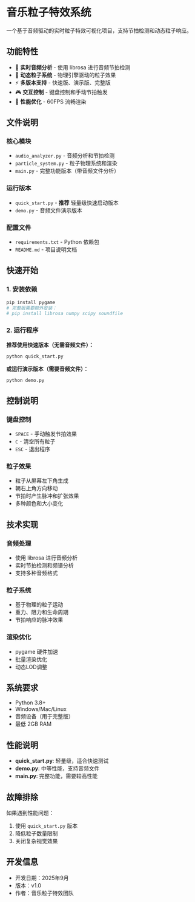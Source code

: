 # 音乐粒子特效系统

一个基于音频驱动的实时粒子特效可视化项目，支持节拍检测和动态粒子响应。

## 功能特性

- 🎵 **实时音频分析** - 使用 librosa 进行音频节拍检测
- 🎨 **动态粒子系统** - 物理引擎驱动的粒子效果
- ⚡ **多版本支持** - 快速版、演示版、完整版
- 🎮 **交互控制** - 键盘控制和手动节拍触发
- 📱 **性能优化** - 60FPS 流畅渲染

## 文件说明

### 核心模块
- `audio_analyzer.py` - 音频分析和节拍检测
- `particle_system.py` - 粒子物理系统和渲染
- `main.py` - 完整功能版本（带音频文件分析）

### 运行版本
- `quick_start.py` - **推荐** 轻量级快速启动版本
- `demo.py` - 音频文件演示版本

### 配置文件
- `requirements.txt` - Python 依赖包
- `README.md` - 项目说明文档

## 快速开始

### 1. 安装依赖
```bash
pip install pygame
# 完整版需要额外安装：
# pip install librosa numpy scipy soundfile
```

### 2. 运行程序

**推荐使用快速版本（无需音频文件）：**
```bash
python quick_start.py
```

**或运行演示版本（需要音频文件）：**
```bash
python demo.py
```

## 控制说明

### 键盘控制
- `SPACE` - 手动触发节拍效果
- `C` - 清空所有粒子
- `ESC` - 退出程序

### 粒子效果
- 粒子从屏幕左下角生成
- 朝右上角方向移动
- 节拍时产生脉冲和扩张效果
- 多种颜色和大小变化

## 技术实现

### 音频处理
- 使用 librosa 进行音频分析
- 实时节拍检测和频谱分析
- 支持多种音频格式

### 粒子系统
- 基于物理的粒子运动
- 重力、阻力和生命周期
- 节拍响应的脉冲效果

### 渲染优化
- pygame 硬件加速
- 批量渲染优化
- 动态LOD调整

## 系统要求

- Python 3.8+
- Windows/Mac/Linux
- 音频设备（用于完整版）
- 最低 2GB RAM

## 性能说明

- **quick_start.py**: 轻量级，适合快速测试
- **demo.py**: 中等性能，支持音频文件
- **main.py**: 完整功能，需要较高性能

## 故障排除

如果遇到性能问题：
1. 使用 `quick_start.py` 版本
2. 降低粒子数量限制
3. 关闭复杂视觉效果

## 开发信息

- 开发日期：2025年9月
- 版本：v1.0
- 作者：音乐粒子特效团队